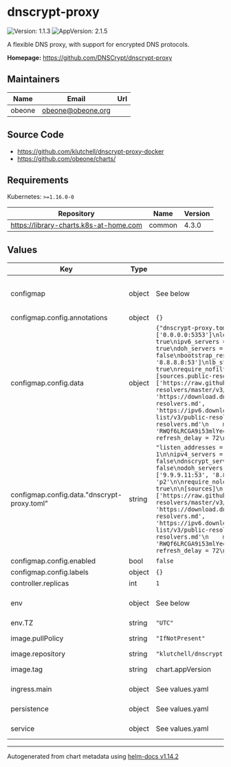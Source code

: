# dnscrypt-proxy

![Version: 1.1.3](https://img.shields.io/badge/Version-1.1.3-informational?style=flat-square) ![AppVersion: 2.1.5](https://img.shields.io/badge/AppVersion-2.1.5-informational?style=flat-square)

A flexible DNS proxy, with support for encrypted DNS protocols.

**Homepage:** <https://github.com/DNSCrypt/dnscrypt-proxy>

## Maintainers

| Name | Email | Url |
| ---- | ------ | --- |
| obeone | <obeone@obeone.org> |  |

## Source Code

* <https://github.com/klutchell/dnscrypt-proxy-docker>
* <https://github.com/obeone/charts/>

## Requirements

Kubernetes: `>=1.16.0-0`

| Repository | Name | Version |
|------------|------|---------|
| https://library-charts.k8s-at-home.com | common | 4.3.0 |

## Values

| Key | Type | Default | Description |
|-----|------|---------|-------------|
| configmap | object | See below | Configure configMaps for the chart here. Additional configMaps can be added by adding a dictionary key similar to the 'config' object. |
| configmap.config.annotations | object | `{}` | Annotations to add to the configMap |
| configmap.config.data | object | `{"dnscrypt-proxy.toml":"listen_addresses = ['0.0.0.0:5353']\nlog_level = 1\n\nipv4_servers = true\nipv6_servers = false\ndnscrypt_servers = true\ndoh_servers = false\nodoh_servers = false\nbootstrap_resolvers = ['9.9.9.11:53', '8.8.8.8:53']\nlb_strategy = 'p2'\n\nrequire_nolog = true\nrequire_nofilter = true\n\n[sources]\n  [sources.public-resolvers]\n    urls = ['https://raw.githubusercontent.com/DNSCrypt/dnscrypt-resolvers/master/v3/public-resolvers.md', 'https://download.dnscrypt.info/resolvers-list/v3/public-resolvers.md', 'https://ipv6.download.dnscrypt.info/resolvers-list/v3/public-resolvers.md']\n    cache_file = 'public-resolvers.md'\n    minisign_key = 'RWQf6LRCGA9i53mlYecO4IzT51TGPpvWucNSCh1CBM0QTaLn73Y7GFO3'\n    refresh_delay = 72\n    prefix = ''\n"}` | configMap data content. Helm template enabled. |
| configmap.config.data."dnscrypt-proxy.toml" | string | `"listen_addresses = ['0.0.0.0:5353']\nlog_level = 1\n\nipv4_servers = true\nipv6_servers = false\ndnscrypt_servers = true\ndoh_servers = false\nodoh_servers = false\nbootstrap_resolvers = ['9.9.9.11:53', '8.8.8.8:53']\nlb_strategy = 'p2'\n\nrequire_nolog = true\nrequire_nofilter = true\n\n[sources]\n  [sources.public-resolvers]\n    urls = ['https://raw.githubusercontent.com/DNSCrypt/dnscrypt-resolvers/master/v3/public-resolvers.md', 'https://download.dnscrypt.info/resolvers-list/v3/public-resolvers.md', 'https://ipv6.download.dnscrypt.info/resolvers-list/v3/public-resolvers.md']\n    cache_file = 'public-resolvers.md'\n    minisign_key = 'RWQf6LRCGA9i53mlYecO4IzT51TGPpvWucNSCh1CBM0QTaLn73Y7GFO3'\n    refresh_delay = 72\n    prefix = ''\n"` | Configuration This is a simple configuration. You can find a sample config here : https://github.com/DNSCrypt/dnscrypt-proxy/blob/master/dnscrypt-proxy/example-dnscrypt-proxy.toml And the manual : https://github.com/DNSCrypt/dnscrypt-proxy/wiki |
| configmap.config.enabled | bool | `false` | Enables or disables the configMap |
| configmap.config.labels | object | `{}` | Labels to add to the configMap |
| controller.replicas | int | `1` |  |
| env | object | See below | environment variables. See more environment variables in the [dnscrypt-proxy documentation](https://dnscrypt-proxy.org/docs). |
| env.TZ | string | `"UTC"` | Set the container timezone |
| image.pullPolicy | string | `"IfNotPresent"` | image pull policy. Set to Slways if you used "main" as tag |
| image.repository | string | `"klutchell/dnscrypt-proxy"` | image repository |
| image.tag | string | chart.appVersion | image tag. Use "main" if you want to be able to use DNS probes |
| ingress.main | object | See values.yaml | Enable and configure ingress settings for the chart under this key. |
| persistence | object | See values.yaml | Configure persistence settings for the chart under this key. |
| service | object | See values.yaml | Configures service settings for the chart. |

----------------------------------------------
Autogenerated from chart metadata using [helm-docs v1.14.2](https://github.com/norwoodj/helm-docs/releases/v1.14.2)
